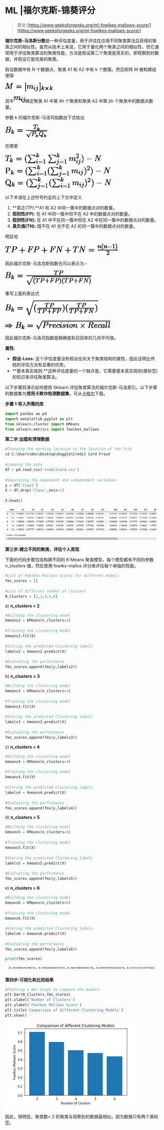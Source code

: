 # ML |福尔克斯-锦葵评分

> 原文:[https://www.geeksforgeeks.org/ml-fowlkes-mallows-score/](https://www.geeksforgeeks.org/ml-fowlkes-mallows-score/)

**福尔克斯-马洛斯分数**是一种评估度量，用于评估在应用不同聚类算法后获得的聚类之间的相似性。虽然从技术上来说，它用于量化两个聚类之间的相似性，但它通常用于评估聚类算法的聚类性能，方法是假设第二个聚类是真实的，即观察到的数据，并假设它是完美的聚类。

假设数据中有 N 个数据点，聚类 A1 和 A2 中有 k 个数簇。然后矩阵 M 被构建成使得

![M = [m_{ij}]_{k\times k}](img/02a839b1394dda3c8996c447d250f39f.png "Rendered by QuickLaTeX.com")

其中![m_{ij}](img/745f0138b27de083fec0137fac554f95.png "Rendered by QuickLaTeX.com")确定聚类 A1 中第 ith 个聚类和聚类 A2 中第 jth 个聚类中的数据点数量。

参数 k 的福尔克斯-马洛司指数由下式给出

![B_{k} = \frac{T_{k}}{\sqrt{P_{k}Q_{k}}}](img/31b3fb89c857193b587c30d3a116bfb3.png "Rendered by QuickLaTeX.com")

在哪里

![ T_{k} = (\sum _{i=1}^{k}\sum _{j=1}^{k}m_{ij}^{2}) - N  P_{k} = (\sum _{i=1}^{k}(\sum _{j=1}^{k}m_{ij})^{2}) - N  Q_{k} = (\sum _{j=1}^{k}(\sum _{i=1}^{k}m_{ij})^{2}) - N ](img/53c845c526c2e8b34388c50b3840c5be.png "Rendered by QuickLaTeX.com")

以下术语在上述符号约定的上下文中定义

1.  **真正(TP):**A1 和 A2 中同一簇中的数据点对的数量。
2.  **假阳性(FP):** 在 A1 中同一簇中但不在 A2 中的数据点对的数量。
3.  **假阴性(FN):** 在 A1 中不在同一簇中但在 A2 中在同一簇中的数据点对的数量。
4.  **真负值(TN):** 既不在 A1 也不在 A2 的同一簇中的数据点对的数量。

明显地

![TP + FP + FN + TN = \frac{n(n-1)}{2}](img/0bb8bb0b43d871303d3e1edf5a16992e.png "Rendered by QuickLaTeX.com")

因此福尔克斯-马洛克斯指数也可以表示为:-

![B_{k} = \frac{TP}{\sqrt{(TP+FP)(TP+FN)}}](img/0a1a86f4b2d5c8f252da11c190a9ee26.png "Rendered by QuickLaTeX.com")

重写上面的表达式

![B_{k} = \sqrt{(\frac{TP}{TP+FP})(\frac{TP}{TP+FN})}](img/dd747bf4da616d7c0c6f6a4e9f098f94.png "Rendered by QuickLaTeX.com")

![\Rightarrow B_{k} = \sqrt{Precision\times Recall}](img/b80edec08be55007ae6bb2cd61f92910.png "Rendered by QuickLaTeX.com")

因此福尔克斯-马洛司指数是精确度和召回率的几何平均值。

**属性:**

*   **假设-Less:** 这个评估度量没有假设任何关于聚类结构的属性，因此证明比传统的评估方法有显著的优势。
*   **基本真实规则:**这种评估度量的一个缺点是，它需要基本真实规则(类标签)的知识来评估聚类算法。

以下步骤将演示如何使用 Sklearn 评估聚类算法的福尔克斯-马洛索引。以下步骤的数据集为**信用卡欺诈检测数据集**，可从[卡格尔](https://www.kaggle.com/mlg-ulb/creditcardfraud)下载。

**步骤 1:导入所需的库**

```py
import pandas as pd
import matplotlib.pyplot as plt
from sklearn.cluster import KMeans
from sklearn.metrics import fowlkes_mallows
```

**第二步:加载和清理数据**

```py
#Changing the working location to the location of the file
cd C:\Users\Dev\Desktop\Kaggle\Credit Card Fraud

#Loading the data
df = pd.read_csv('creditcard.csv')

#Separating the dependent and independent variables
y = df['Class']
X = df.drop('Class',axis=1)

X.head()
```

![](img/7e2afcd3ee2a628087a1fc653f09b63e.png)

**第三步:建立不同的聚类，评估个人表现**

下面的代码步骤包括构建不同的 K-Means 聚类模型，每个模型都有不同的参数 n_clusters 值，然后使用 fowlks-mallos 评分来评估每个单独的性能。

```py
#List of Fowlkes-Mallows Scores for different models
fms_scores = []

#List of different number of clusters
N_Clusters = [2,3,4,5,6]
```

a) **n_clusters = 2**

```py
#Building the clustering model
kmeans2 = KMeans(n_clusters=2)

#Training the clustering model
kmeans2.fit(X)

#Storing the predicted Clustering labels
labels2 = kmeans2.predict(X)

#Evaluating the performance
fms_scores.append(fms(y,labels2))
```

b) **n_clusters = 3**

```py
#Building the clustering model
kmeans3 = KMeans(n_clusters=3)

#Training the clustering model
kmeans3.fit(X)

#Storing the predicted Clustering labels
labels3 = kmeans3.predict(X)

#Evaluating the performance
fms_scores.append(fms(y,labels3))
```

c) **n_clusters = 4**

```py
#Building the clustering model
kmeans4 = KMeans(n_clusters=4)

#Training the clustering model
kmeans4.fit(X)

#Storing the predicted Clustering labels
labels4 = kmeans4.predict(X)

#Evaluating the performance
fms_scores.append(fms(y,labels4))
```

d) **n_clusters = 5**

```py
#Building the clustering model
kmeans5 = KMeans(n_clusters=5)

#Training the clustering model
kmeans5.fit(X)

#Storing the predicted Clustering labels
labels5 = kmeans5.predict(X)

#Evaluating the performance
fms_scores.append(fms(y,labels5))
```

e) **n_clusters = 6**

```py
#Building the clustering model
kmeans6 = KMeans(n_clusters=6)

#Training the clustering model
kmeans6.fit(X)

#Storing the predicted Clustering labels
labels6 = kmeans6.predict(X)

#Evaluating the performance
fms_scores.append(fms(y,labels6))
```

```py
print(fms_scores)
```

![](img/d19e62e5c80e7ad723c3fcfdcdfe6a70.png)

**第四步:可视化和比较结果**

```py
#Plotting a Bar Graph to compare the models
plt.bar(N_Clusters,fms_scores)
plt.xlabel('Number of Clusters')
plt.ylabel('Fowlkes Mallows Score')
plt.title('Comparison of different Clustering Models')
plt.show()
```

![](img/c02c0dbfd01293400c902d91bb87fd6d.png)

因此，很明显，聚类数= 2 的聚类与观察到的数据最相似，因为数据只有两个类标签。